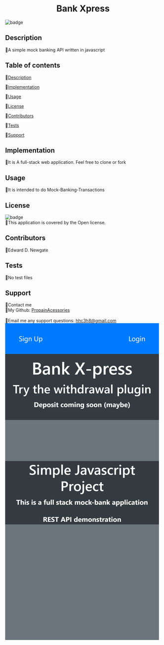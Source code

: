
  <h1 align="center"> Bank Xpress</h1>

  ![badge](https://img.shields.io/badge/license-Open-brightgreen)<br />

  ## Description
  🐔A simple mock banking API written in javascript

  ## Table of contents
  🐔[Description](#description)

  🐔[Implementation](#implementation)

  🐔[Usage](#usage)

  🐔[License](#license)

  🐔[Contributors](#contributors)

  🐔[Tests](#tests)
  
  🐔[Support](#support)

  ## Implementation
  🐔It is A full-stack web application. Feel free to clone or fork

  ## Usage
  🐔It is intended to do Mock-Banking-Transactions

  ## License
  ![badge](https://img.shields.io/badge/license-Open-brightgreen)
  <br/>
  🐔This application is covered by the Open license.
  
  ## Contributors
  🐔Edward D. Newgate

  ## Tests
  🐔No test files

  ## Support
  🐔Contact me<br/>
  🐔My Github: [PropainAcessories](https://github.com/undefined)<br/>
  <br/>
  🐔Email me any support questions: hhc3h8@gmail.com<br/>
![](assets/limitless-bayou-69497.herokuapp.com_(Samsung%20Galaxy%20S8+).png)